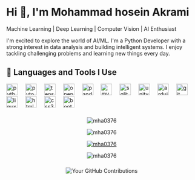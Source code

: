 <br clear="both">

<h1>Hi 👋, I'm Mohammad hosein Akrami</h1>
<p>Machine Learning | Deep Learning | Computer Vision | AI Enthusiast</p>
<p>I'm excited to explore the world of AI/ML. I'm a Python Developer with a strong interest in data analysis and building intelligent systems. I enjoy tackling challenging problems and learning new things every day.</p>
<h2>🚀 Languages and Tools I Use</h2>
<div align="left">
  <img src="https://cdn.jsdelivr.net/gh/devicons/devicon/icons/python/python-original.svg" height="30" alt="python logo"  />
  <img width="12" />
  <img src="https://cdn.jsdelivr.net/gh/devicons/devicon/icons/pytorch/pytorch-original.svg" height="30" alt="pytorch logo"  />
  <img width="12" />
  <img src="https://cdn.jsdelivr.net/gh/devicons/devicon/icons/tensorflow/tensorflow-original.svg" height="30" alt="tensorflow logo"  />
  <img width="12" />
  <img src="https://cdn.jsdelivr.net/gh/devicons/devicon/icons/opencv/opencv-original.svg" height="30" alt="opencv logo"  />
  <img width="12" />
  <img src="https://cdn.jsdelivr.net/gh/devicons/devicon/icons/pandas/pandas-original.svg" height="30" alt="pandas logo"  />
  <img width="12" />
  <img src="https://cdn.jsdelivr.net/gh/devicons/devicon/icons/mysql/mysql-original.svg" height="30" alt="mysql logo"  />
  <img width="12" />
  <img src="https://cdn.jsdelivr.net/gh/devicons/devicon/icons/sqlite/sqlite-original.svg" height="30" alt="sqlite logo"  />
  <img width="12" />
  <img src="https://cdn.jsdelivr.net/gh/devicons/devicon/icons/unity/unity-original.svg" height="30" alt="unity logo"  />
  <img width="12" />
  <img src="https://cdn.jsdelivr.net/gh/devicons/devicon/icons/arduino/arduino-original.svg" height="30" alt="arduino logo"  />
  <img width="12" />
  <img src="https://cdn.jsdelivr.net/gh/devicons/devicon/icons/git/git-original.svg" height="30" alt="git logo"  />
  <img width="12" />
  <img src="https://cdn.jsdelivr.net/gh/devicons/devicon/icons/linux/linux-original.svg" height="30" alt="linux logo"  />
  <img width="12" />
  <img src="https://cdn.jsdelivr.net/gh/devicons/devicon/icons/html5/html5-original.svg" height="30" alt="html5 logo"  />
  <img width="12" />
  <img src="https://cdn.jsdelivr.net/gh/devicons/devicon/icons/css3/css3-original.svg" height="30" alt="css3 logo"  />
  <img width="12" />
  <img src="https://cdn.jsdelivr.net/gh/devicons/devicon/icons/bootstrap/bootstrap-original.svg" height="30" alt="bootstrap logo"  />
</div>


###

<div align="center">
<p><img align="center" src="https://github-readme-stats.vercel.app/api?username=mha0376&show_icons=true&locale=en" alt="mha0376" /></p>
<p><img align="center" src="https://github-readme-streak-stats.herokuapp.com/?user=mha0376&" alt="mha0376" /></p>
<p><a href="https://github.com/ryo-ma/github-profile-trophy"><img src="https://github-profile-trophy.vercel.app/?username=mha0376" alt="mha0376" /></a></p>
<p><img src="https://github-readme-stats.vercel.app/api/top-langs?username=mha0376&show_icons=true&locale=en&layout=compact" alt="mha0376" /></p>
</div>


###


<p align="center">
  <img src="https://ghchart.rshah.org/mha0376" alt="Your GitHub Contributions" />
</p>
